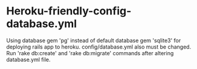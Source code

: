 # Heroku-friendly-config-database.yml

Using database gem 'pg' instead of default database gem 'sqlite3' for deploying rails app to heroku.
config/database.yml also must be changed.
Run 'rake db:create' and 'rake db:migrate' commands after altering database.yml file.
 
